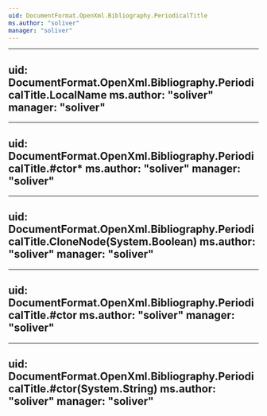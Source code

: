 ```yaml
---
uid: DocumentFormat.OpenXml.Bibliography.PeriodicalTitle
ms.author: "soliver"
manager: "soliver"
---
```


---
uid: DocumentFormat.OpenXml.Bibliography.PeriodicalTitle.LocalName
ms.author: "soliver"
manager: "soliver"
---

---
uid: DocumentFormat.OpenXml.Bibliography.PeriodicalTitle.#ctor*
ms.author: "soliver"
manager: "soliver"
---

---
uid: DocumentFormat.OpenXml.Bibliography.PeriodicalTitle.CloneNode(System.Boolean)
ms.author: "soliver"
manager: "soliver"
---

---
uid: DocumentFormat.OpenXml.Bibliography.PeriodicalTitle.#ctor
ms.author: "soliver"
manager: "soliver"
---

---
uid: DocumentFormat.OpenXml.Bibliography.PeriodicalTitle.#ctor(System.String)
ms.author: "soliver"
manager: "soliver"
---
